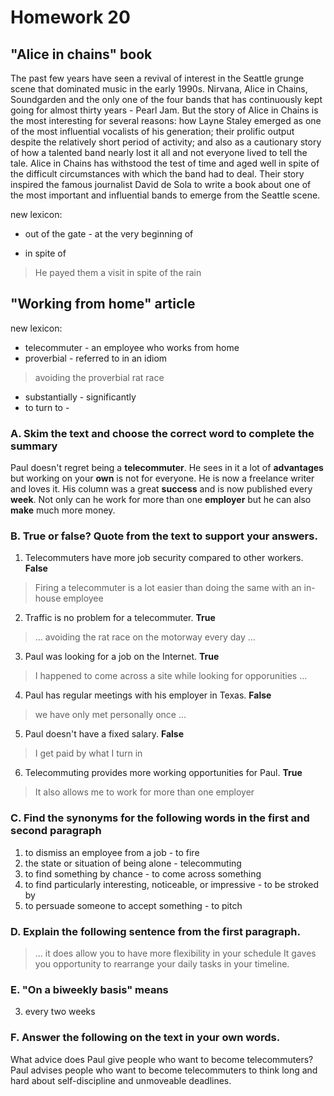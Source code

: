 # Homework 20

## "Alice in chains" book

The past few years have seen a revival of interest in the Seattle grunge scene that dominated music in the early 1990s. Nirvana, Alice in Chains, Soundgarden and the only one of the four bands that has continuously kept going for almost thirty years - Pearl Jam.
But the story of Alice in Chains is the most interesting for several reasons: how Layne Staley emerged as one of the most influential vocalists of his generation; their prolific output despite the relatively short period of activity; and also as a cautionary story of how a talented band nearly lost it all and not everyone lived to tell the tale.
Alice in Chains has withstood the test of time and aged well in spite of the difficult circumstances with which the band had to deal.
Their story inspired the famous journalist David de Sola to write a book about one of the most important and influential bands to emerge from the Seattle scene.

new lexicon:
- out of the gate - at the very beginning of

- in spite of
> He payed them a visit in spite of the rain


## "Working from home" article

new lexicon:
- telecommuter - an employee who works from home
- proverbial - referred to in an idiom
> avoiding the proverbial rat race
- substantially - significantly
- to turn to - 

### A. Skim the text and choose the correct word to complete the summary 
Paul doesn't regret being a __telecommuter__. He sees in it a lot of __advantages__ but working on your __own__ is not for everyone. He is now a freelance writer and loves it. His column was a great __success__ and is now published every __week__. Not only can he work for more than one __employer__ but he can also __make__ much more money.

### B. True or false? Quote from the text to support your answers.
1. Telecommuters have more job security compared to other workers. __False__
> Firing a telecommuter is a lot easier than doing the same with an in-house employee
2. Traffic is no problem for a telecommuter. __True__
> ... avoiding the rat race on the motorway every day ...
3. Paul was looking for a job on the Internet. __True__
> I happened to come across a site while looking for opporunities ...
4. Paul has regular meetings with his employer in Texas. __False__
> we have only met personally once ...
5. Paul doesn't have a fixed salary. __False__
> I get paid by what I turn in
6. Telecommuting provides more working opportunities for Paul. __True__
> It also allows me to work for more than one employer

### C. Find the synonyms for the following words in the first and second paragraph
1. to dismiss an employee from a job - to fire
2. the state or situation of being alone - telecommuting
3. to find something by chance - to come across something
4. to find particularly interesting, noticeable, or impressive - to be stroked by
5. to persuade someone to accept something - to pitch

### D. Explain the following sentence from the first paragraph.
> ... it does allow you to have more flexibility in your schedule
It gaves you opportunity to rearrange your daily tasks in your timeline.

### E. "On a biweekly basis" means
3) every two weeks

### F. Answer the following on the text in your own words.
What advice does Paul give people who want to become telecommuters?
Paul advises people who want to become telecommuters to think long and hard about self-discipline and unmoveable deadlines.

